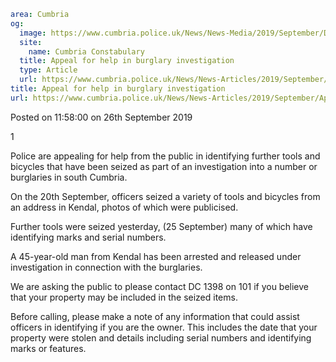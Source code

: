 ```yaml
area: Cumbria
og:
  image: https://www.cumbria.police.uk/News/News-Media/2019/September/DSC8768jpg.jpg
  site:
    name: Cumbria Constabulary
  title: Appeal for help in burglary investigation
  type: Article
  url: https://www.cumbria.police.uk/News/News-Articles/2019/September/Appeal-for-help-in-burglary-investigation.aspx
title: Appeal for help in burglary investigation
url: https://www.cumbria.police.uk/News/News-Articles/2019/September/Appeal-for-help-in-burglary-investigation.aspx
```

Posted on 11:58:00 on 26th September 2019

1

Police are appealing for help from the public in identifying further tools and bicycles that have been seized as part of an investigation into a number or burglaries in south Cumbria.

On the 20th September, officers seized a variety of tools and bicycles from an address in Kendal, photos of which were publicised.

Further tools were seized yesterday, (25 September) many of which have identifying marks and serial numbers.

A 45-year-old man from Kendal has been arrested and released under investigation in connection with the burglaries.

We are asking the public to please contact DC 1398 on 101 if you believe that your property may be included in the seized items.

Before calling, please make a note of any information that could assist officers in identifying if you are the owner. This includes the date that your property were stolen and details including serial numbers and identifying marks or features.
